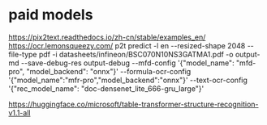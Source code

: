 
# paid models
https://pix2text.readthedocs.io/zh-cn/stable/examples_en/
https://ocr.lemonsqueezy.com/
 p2t predict -l en --resized-shape 2048 --file-type pdf -i datasheets/infineon/BSC070N10NS3GATMA1.pdf -o output-md --save-debug-res output-debug --mfd-config '{"model_name": "mfd-pro", "model_backend": "onnx"}' --formula-ocr-config '{"model_name":"mfr-pro","model_backend":"onnx"}' --text-ocr-config '{"rec_model_name": "doc-densenet_lite_666-gru_large"}'


https://huggingface.co/microsoft/table-transformer-structure-recognition-v1.1-all
